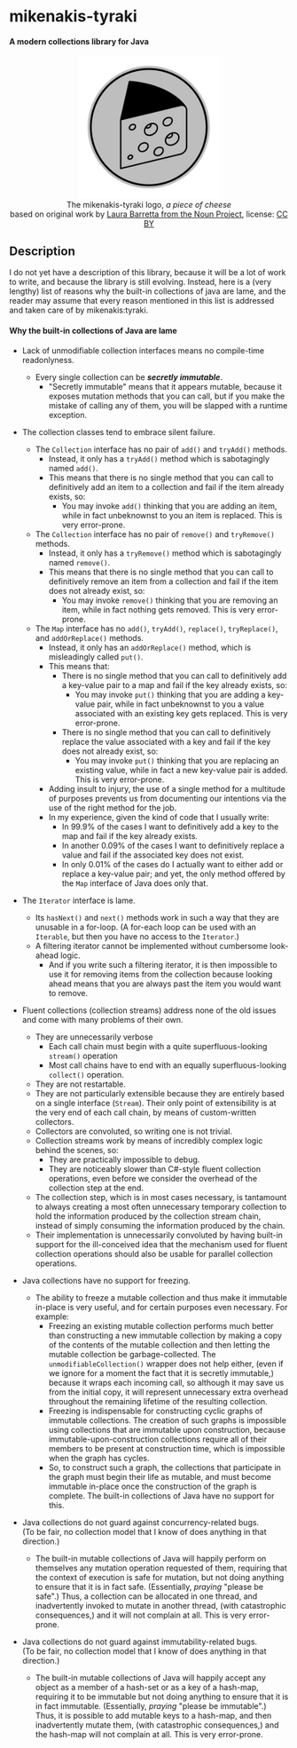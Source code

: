 # mikenakis-tyraki

#### A modern collections library for Java

<p align="center">
<img title="mikenakis-tyraki logo" src="mikenakis-tyraki.svg" width="256"/><br/>
The mikenakis-tyraki logo, <i>a piece of cheese</i><br/>
based on original work by <a href="https://thenounproject.com/term/cheese/402993/">Laura Barretta from the Noun Project</a>, license: <a href="https://creativecommons.org/licenses/by/3.0/us/">CC BY</a><br/>
</p>

## Description

I do not yet have a description of this library, because it will be a lot of work to write, and because the library is still evolving. Instead, here is a (very lengthy) list of reasons why the built-in collections of java are lame, and the reader may assume that every reason mentioned in this list is addressed and taken care of by mikenakis:tyraki.  

#### Why the built-in collections of Java are lame

- Lack of unmodifiable collection interfaces means no compile-time readonlyness. 
  - Every single collection can be **_secretly immutable_**.
    - "Secretly immutable" means that it appears mutable, because it exposes mutation methods that you can call, but if you make the mistake of calling any of them, you will be slapped with a runtime exception.
- The collection classes tend to embrace silent failure.
  - The `Collection` interface has no pair of `add()` and `tryAdd()` methods.
    - Instead, it only has a `tryAdd()` method which is sabotagingly named `add()`.
    - This means that there is no single method that you can call to definitively add an item to a collection and fail if the item already exists, so: 
      - You may invoke `add()` thinking that you are adding an item, while in fact unbeknownst to you an item is replaced. This is very error-prone.   
  - The `Collection` interface has no pair of `remove()` and `tryRemove()` methods.
    - Instead, it only has a `tryRemove()` method which is sabotagingly named `remove()`. 
    - This means that there is no single method that you can call to definitively remove an item from a collection and fail if the item does not already exist, so: 
      - You may invoke `remove()` thinking that you are removing an item, while in fact nothing gets removed. This is very error-prone.    
  - The `Map` interface has no `add()`, `tryAdd()`, `replace()`, `tryReplace()`, and `addOrReplace()` methods.
    - Instead, it only has an `addOrReplace()` method, which is misleadingly called `put()`. 
    - This means that:
      - There is no single method that you can call to definitively add a key-value pair to a map and fail if the key already exists, so:
        - You may invoke `put()` thinking that you are adding a key-value pair, while in fact unbeknownst to you a value associated with an existing key gets replaced. This is very error-prone.
      - There is no single method that you can call to definitively replace the value associated with a key and fail if the key does not already exist, so:
        - You may invoke `put()` thinking that you are replacing an existing value, while in fact a new key-value pair is added. This is very error-prone.
    - Adding insult to injury, the use of a single method for a multitude of purposes prevents us from documenting our intentions via the use of the right method for the job.
    - In my experience, given the kind of code that I usually write:
      - In 99.9% of the cases I want to definitively add a key to the map and fail if the key already exists.
      - In another 0.09% of the cases I want to definitively replace a value and fail if the associated key does not exist.
      - In only 0.01% of the cases do I actually want to either add or replace a key-value pair; and yet, the only method offered by the `Map` interface of Java does only that.
- The `Iterator` interface is lame.
  - Its `hasNext()` and `next()` methods work in such a way that they are unusable in a for-loop. (A for-each loop can be used with an `Iterable`, but then you have no access to the `Iterator`.)
  - A filtering iterator cannot be implemented without cumbersome look-ahead logic.
    - And if you write such a filtering iterator, it is then impossible to use it for removing items from the collection because looking ahead means that you are always past the item you would want to remove.
  
- Fluent collections (collection streams) address none of the old issues and come with many problems of their own.
  - They are unnecessarily verbose
    - Each call chain must begin with a quite superfluous-looking `stream()` operation
    - Most call chains have to end with an equally superfluous-looking `collect()` operation.
  - They are not restartable. 
  - They are not particularly extensible because they are entirely based on a single interface (`Stream`). Their only point of extensibility is at the very end of each call chain, by means of custom-written collectors.
  - Collectors are convoluted, so writing one is not trivial.
  - Collection streams work by means of incredibly complex logic behind the scenes, so:
    - They are practically impossible to debug.
    - They are noticeably slower than C#-style fluent collection operations, even before we consider the overhead of the collection step at the end.
  - The collection step, which is in most cases necessary, is tantamount to always creating a most often unnecessary temporary collection to hold the information produced by the collection stream chain, instead of simply consuming the information produced by the chain.
  - Their implementation is unnecessarily convoluted by having built-in support for the ill-conceived idea that the mechanism used for fluent collection operations should also be usable for parallel collection operations.

- Java collections have no support for freezing.
  - The ability to freeze a mutable collection and thus make it immutable in-place is very useful, and for certain purposes even necessary. For example:
    - Freezing an existing mutable collection performs much better than constructing a new immutable collection by making a copy of the contents of the mutable collection and then letting the mutable collection be garbage-collected. The `unmodifiableCollection()` wrapper does not help either, (even if we ignore for a moment the fact that it is secretly immutable,) because it wraps each incoming call, so although it may save us from the initial copy, it will represent unnecessary extra overhead throughout the remaining lifetime of the resulting collection. 
    - Freezing is indispensable for constructing cyclic graphs of immutable collections. The creation of such graphs is impossible using collections that are immutable upon construction, because immutable-upon-construction collections require all of their members to be present at construction time, which is impossible when the graph has cycles. 
    - So, to construct such a graph, the collections that participate in the graph must begin their life as mutable, and must become immutable in-place once the construction of the graph is complete. The built-in collections of Java have no support for this.

- Java collections do not guard against concurrency-related bugs.<br/>
  (To be fair, no collection model that I know of does anything in that direction.)
  - The built-in mutable collections of Java will happily perform on themselves any mutation operation requested of them, requiring that the context of execution is safe for mutation, but not doing anything to ensure that it is in fact safe. (Essentially, _praying_ "please be safe".) Thus, a collection can be allocated in one thread, and inadvertently invoked to mutate in another thread, (with catastrophic consequences,) and it will not complain at all. This is very error-prone.
  
- Java collections do not guard against immutability-related bugs.<br/>
  (To be fair, no collection model that I know of does anything in that direction.)
  - The built-in mutable collections of Java will happily accept any object as a member of a hash-set or as a key of a hash-map, requiring it to be immutable but not doing anything to ensure that it is in fact immutable. (Essentially, _praying_ "please be immutable".) Thus, it is possible to add mutable keys to a hash-map, and then inadvertently mutate them, (with catastrophic consequences,) and the hash-map will not complain at all. This is very error-prone.

